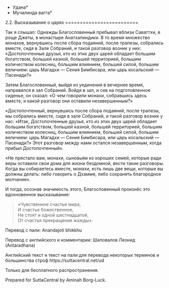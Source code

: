 * Удана*
* Мучалинда вагга*

2\.2\. Высказывание о царях
\=\=\=\=\=\=\=\=\=\=\=\=\=\=\=\=\=\=\=\=\=\=\=\=\=

Так я слышал: Однажды Благословенный пребывал вблизи Саваттхи, в роще Джеты, в монастыре Анатхапиндики\. В то время множество монахов, вернувшись после сбора подаяний, после трапезы, собрались вместе, сидя в Зале Собраний, и такой разговор возник у них: «Достопочтенные друзья, кто из этих двух царей обладает большим богатством, большей казной, большей территорией, большим количеством колесниц, большим влиянием, большей силой, большим величием: царь Магадхи — Сения Бимбисара, или царь косальский — Пасенади?»

Затем Благословенный, выйдя из уединения в вечернее время, направился в зал Собраний\. Войдя в зал, и сев на подготовленное сиденье, он сказал: «О чем говорили монахи, собравшись здесь вместе, и какой разговор они оставили незавершенным?»

«Достопочтенный, вернувшись после сбора подаяний, после трапезы, мы собрались вместе, сидя в зале Собраний, и такой разговор возник у нас: «Итак, Достопочтенные друзья, кто из этих двух царей обладает большим богатством, большей казной, большей территорией, большим количеством колесниц, большим влиянием, большей силой, большим величием: царь Магадхи — Сения Бимбисара, или царь косальский — Пасенади?» Этот разговор между нами остался незавершенным, когда прибыл Достопочтенный»\.

«Не престало вам, монахи, сыновьям из хороших семей, которые ради веры оставили свои дома для жизни бездомной, вести такие разговоры\. Когда вы собираетесь вместе, монахи, есть лишь две вещи, которые вы должны делать: либо говорить о Дхамме, либо сохранять благородное молчание»\.

И тогда, осознав значимость этого, Благословенный произнёс это вдохновенное высказывание:

> «Чувственное счастье мира,  
> И счастье божественное,  
> Не стоят и одной шестнадцатой,  
> От счастья прекращения жажды»\.

Перевод с пали: Anandajoti bhikkhu

Перевод с английского и комментарии: Шаповалов Леонид \(Antaradhana\)

Английский текст и текст на пали для перевода некоторых терминов и большинства строф https://suttacentral\.net/ud

  

Только для бесплатного распространения\.

  

Prepared for SuttaCentral by Aminah Borg\-Luck\.